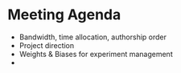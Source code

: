 # Meeting Agenda 
- Bandwidth, time allocation, authorship order 
- Project direction 
- Weights & Biases for experiment management 
- 